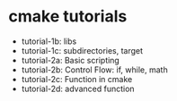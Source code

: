 # cmake tutorials

* tutorial-1b: libs
* tutorial-1c: subdirectories, target 
* tutorial-2a: Basic scripting
* tutorial-2b: Control Flow: if, while, math
* tutorial-2c: Function in cmake
* tutorial-2d: advanced function

